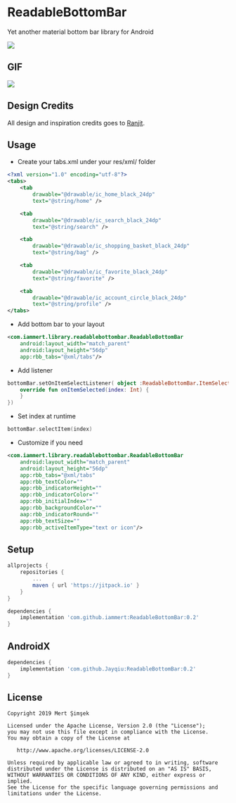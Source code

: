 # ReadableBottomBar
Yet another material bottom bar library for Android

<img src="https://raw.githubusercontent.com/iammert/ReadableBottomBar/master/art/readablebottombar.png"/>

## GIF
<img src="https://raw.githubusercontent.com/iammert/ReadableBottomBar/master/art/preview.gif"/>

## Design Credits
All design and inspiration credits goes to [Ranjit](https://www.uplabs.com/posts/readable-tab-bar-concept).

## Usage

* Create your tabs.xml under your res/xml/ folder
```xml
<?xml version="1.0" encoding="utf-8"?>
<tabs>
    <tab
        drawable="@drawable/ic_home_black_24dp"
        text="@string/home" />

    <tab
        drawable="@drawable/ic_search_black_24dp"
        text="@string/search" />

    <tab
        drawable="@drawable/ic_shopping_basket_black_24dp"
        text="@string/bag" />

    <tab
        drawable="@drawable/ic_favorite_black_24dp"
        text="@string/favorite" />

    <tab
        drawable="@drawable/ic_account_circle_black_24dp"
        text="@string/profile" />
</tabs>
```

* Add bottom bar to your layout
```xml
<com.iammert.library.readablebottombar.ReadableBottomBar
    android:layout_width="match_parent"
    android:layout_height="56dp"
    app:rbb_tabs="@xml/tabs"/>
```
* Add listener
```kotlin
bottomBar.setOnItemSelectListener( object :ReadableBottomBar.ItemSelectListener{
    override fun onItemSelected(index: Int) {
    }
})
```

* Set index at runtime
```kotlin
bottomBar.selectItem(index)
```
* Customize if you need
```xml
<com.iammert.library.readablebottombar.ReadableBottomBar
    android:layout_width="match_parent"
    android:layout_height="56dp"
    app:rbb_tabs="@xml/tabs"
    app:rbb_textColor=""
    app:rbb_indicatorHeight=""
    app:rbb_indicatorColor=""
    app:rbb_initialIndex=""
    app:rbb_backgroundColor=""
    aap:rbb_indicatorRound=""
    app:rbb_textSize=""
    app:rbb_activeItemType="text or icon"/>
```

## Setup
```gradle
allprojects {
    repositories {
        ...
        maven { url 'https://jitpack.io' }
    }
}

dependencies {
    implementation 'com.github.iammert:ReadableBottomBar:0.2'
}
```
## AndroidX
```gradle
dependencies {
    implementation 'com.github.Jayqiu:ReadableBottomBar:0.2'
}
```
License
--------


    Copyright 2019 Mert Şimşek

    Licensed under the Apache License, Version 2.0 (the "License");
    you may not use this file except in compliance with the License.
    You may obtain a copy of the License at

       http://www.apache.org/licenses/LICENSE-2.0

    Unless required by applicable law or agreed to in writing, software
    distributed under the License is distributed on an "AS IS" BASIS,
    WITHOUT WARRANTIES OR CONDITIONS OF ANY KIND, either express or implied.
    See the License for the specific language governing permissions and
    limitations under the License.



